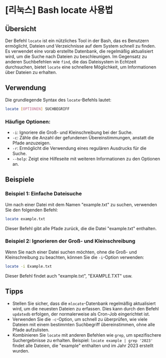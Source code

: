 # [리눅스] Bash locate 사용법

## Übersicht
Der Befehl `locate` ist ein nützliches Tool in der Bash, das es Benutzern ermöglicht, Dateien und Verzeichnisse auf dem System schnell zu finden. Es verwendet eine vorab erstellte Datenbank, die regelmäßig aktualisiert wird, um die Suche nach Dateien zu beschleunigen. Im Gegensatz zu anderen Suchbefehlen wie `find`, die das Dateisystem in Echtzeit durchsuchen, bietet `locate` eine schnellere Möglichkeit, um Informationen über Dateien zu erhalten.

## Verwendung
Die grundlegende Syntax des `locate`-Befehls lautet:

```bash
locate [OPTIONEN] SUCHBEGRIFF
```

### Häufige Optionen:
- `-i`: Ignoriere die Groß- und Kleinschreibung bei der Suche.
- `-c`: Zähle die Anzahl der gefundenen Übereinstimmungen, anstatt die Pfade anzuzeigen.
- `-r`: Ermöglicht die Verwendung eines regulären Ausdrucks für die Suche.
- `--help`: Zeigt eine Hilfeseite mit weiteren Informationen zu den Optionen an.

## Beispiele
### Beispiel 1: Einfache Dateisuche
Um nach einer Datei mit dem Namen "example.txt" zu suchen, verwenden Sie den folgenden Befehl:

```bash
locate example.txt
```

Dieser Befehl gibt alle Pfade zurück, die die Datei "example.txt" enthalten.

### Beispiel 2: Ignorieren der Groß- und Kleinschreibung
Wenn Sie nach einer Datei suchen möchten, ohne die Groß- und Kleinschreibung zu beachten, können Sie die `-i`-Option verwenden:

```bash
locate -i Example.txt
```

Dieser Befehl findet auch "example.txt", "EXAMPLE.TXT" usw.

## Tipps
- Stellen Sie sicher, dass die `mlocate`-Datenbank regelmäßig aktualisiert wird, um die neuesten Dateien zu erfassen. Dies kann durch den Befehl `updatedb` erfolgen, der normalerweise als Cron-Job eingerichtet ist.
- Verwenden Sie die `-c`-Option, um schnell zu überprüfen, wie viele Dateien mit einem bestimmten Suchbegriff übereinstimmen, ohne alle Pfade aufzulisten.
- Kombinieren Sie `locate` mit anderen Befehlen wie `grep`, um spezifischere Suchergebnisse zu erhalten. Beispiel: `locate example | grep '2023'` findet alle Dateien, die "example" enthalten und im Jahr 2023 erstellt wurden.